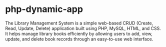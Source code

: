 # php-dynamic-app
The Library Management System is a simple web-based CRUD (Create, Read, Update, Delete) application built using PHP, MySQL, HTML, and CSS.
It helps manage library books efficiently by allowing users to add, view, update, and delete book records through an easy-to-use web interface.
